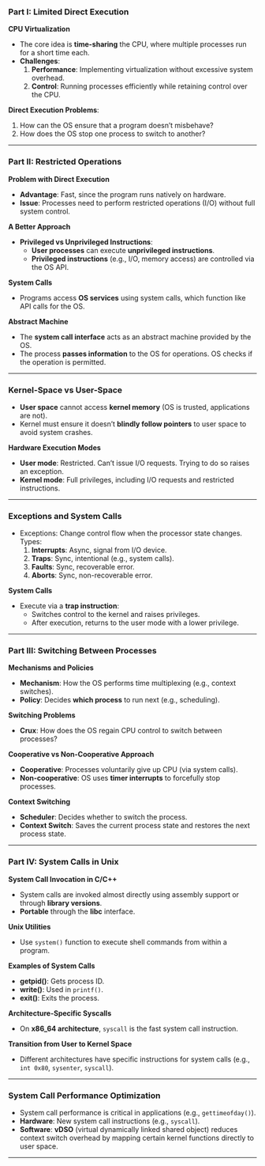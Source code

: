 
### **Part I: Limited Direct Execution**
**CPU Virtualization**  
- The core idea is **time-sharing** the CPU, where multiple processes run for a short time each.
- **Challenges**:
  1. **Performance**: Implementing virtualization without excessive system overhead.
  2. **Control**: Running processes efficiently while retaining control over the CPU.

**Direct Execution Problems**:
1. How can the OS ensure that a program doesn’t misbehave?
2. How does the OS stop one process to switch to another?

---

### **Part II: Restricted Operations**
**Problem with Direct Execution**  
- **Advantage**: Fast, since the program runs natively on hardware.
- **Issue**: Processes need to perform restricted operations (I/O) without full system control.

**A Better Approach**  
- **Privileged vs Unprivileged Instructions**:  
  - **User processes** can execute **unprivileged instructions**.  
  - **Privileged instructions** (e.g., I/O, memory access) are controlled via the OS API.
  
**System Calls**  
- Programs access **OS services** using system calls, which function like API calls for the OS.

**Abstract Machine**  
- The **system call interface** acts as an abstract machine provided by the OS.
- The process **passes information** to the OS for operations. OS checks if the operation is permitted.

---

### **Kernel-Space vs User-Space**
- **User space** cannot access **kernel memory** (OS is trusted, applications are not).
- Kernel must ensure it doesn’t **blindly follow pointers** to user space to avoid system crashes.

**Hardware Execution Modes**  
- **User mode**: Restricted. Can’t issue I/O requests. Trying to do so raises an exception.
- **Kernel mode**: Full privileges, including I/O requests and restricted instructions.

---

### **Exceptions and System Calls**
- Exceptions: Change control flow when the processor state changes. Types:
  1. **Interrupts**: Async, signal from I/O device.
  2. **Traps**: Sync, intentional (e.g., system calls).
  3. **Faults**: Sync, recoverable error.
  4. **Aborts**: Sync, non-recoverable error.

**System Calls**  
- Execute via a **trap instruction**:
  - Switches control to the kernel and raises privileges.
  - After execution, returns to the user mode with a lower privilege.

---

### **Part III: Switching Between Processes**
**Mechanisms and Policies**  
- **Mechanism**: How the OS performs time multiplexing (e.g., context switches).
- **Policy**: Decides **which process** to run next (e.g., scheduling).

**Switching Problems**  
- **Crux**: How does the OS regain CPU control to switch between processes?

**Cooperative vs Non-Cooperative Approach**  
- **Cooperative**: Processes voluntarily give up CPU (via system calls).
- **Non-cooperative**: OS uses **timer interrupts** to forcefully stop processes.

**Context Switching**  
- **Scheduler**: Decides whether to switch the process.
- **Context Switch**: Saves the current process state and restores the next process state.

---

### **Part IV: System Calls in Unix**
**System Call Invocation in C/C++**  
- System calls are invoked almost directly using assembly support or through **library versions**.
- **Portable** through the **libc** interface.

**Unix Utilities**  
- Use `system()` function to execute shell commands from within a program.

**Examples of System Calls**  
- **getpid()**: Gets process ID.
- **write()**: Used in `printf()`.
- **exit()**: Exits the process.

**Architecture-Specific Syscalls**  
- On **x86_64 architecture**, `syscall` is the fast system call instruction.

**Transition from User to Kernel Space**  
- Different architectures have specific instructions for system calls (e.g., `int 0x80`, `sysenter`, `syscall`).

---

### **System Call Performance Optimization**
- System call performance is critical in applications (e.g., `gettimeofday()`).
- **Hardware**: New system call instructions (e.g., `syscall`).
- **Software**: **vDSO** (virtual dynamically linked shared object) reduces context switch overhead by mapping certain kernel functions directly to user space.

---